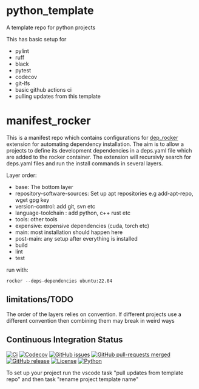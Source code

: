 # python_template
A template repo for python projects

This has basic setup for

* pylint
* ruff
* black
* pytest
* codecov
* git-lfs
* basic github actions ci
* pulling updates from this template


# manifest_rocker

This is a manifest repo which contains configurations for [dep_rocker](https://github.com/blooop/deps_rocker) extension for automating dependency installation.  The aim is to allow a projects to define its development dependencies in a deps.yaml file which are added to the rocker container. The extension will recursivly search for deps.yaml files and run the install commands in several layers.  

Layer order:
- base: The bottom layer
- repository-software-sources: Set up apt repositories e.g add-apt-repo, wget gpg key
- version-control: add git, svn etc
- language-toolchain : add python, c++ rust etc
- tools: other tools
- expensive: expensive dependencies (cuda, torch etc)
- main: most installation should happen here
- post-main: any setup after everything is installed
- build
- lint
- test

run with:

```
rocker --deps-dependencies ubuntu:22.04
```


## limitations/TODO

The order of the layers relies on convention.  If different projects use a different convention then combining them may break in weird ways



## Continuous Integration Status

[![Ci](https://github.com/blooop/python_template/actions/workflows/ci.yml/badge.svg?branch=main)](https://github.com/blooop/python_template/actions/workflows/ci.yml?query=branch%3Amain)
[![Codecov](https://codecov.io/gh/blooop/python_template/branch/main/graph/badge.svg?token=Y212GW1PG6)](https://codecov.io/gh/blooop/python_template)
[![GitHub issues](https://img.shields.io/github/issues/blooop/python_template.svg)](https://GitHub.com/blooop/python_template/issues/)
[![GitHub pull-requests merged](https://badgen.net/github/merged-prs/blooop/python_template)](https://github.com/blooop/python_template/pulls?q=is%3Amerged)
[![GitHub release](https://img.shields.io/github/release/blooop/python_template.svg)](https://GitHub.com/blooop/python_template/releases/)
[![License](https://img.shields.io/pypi/l/bencher)](https://opensource.org/license/mit/)
[![Python](https://img.shields.io/badge/python-3.10%20%7C%203.11-blue)](https://www.python.org/downloads/release/python-310/)


To set up your project run the vscode task "pull updates from template repo" and then task "rename project template name"
